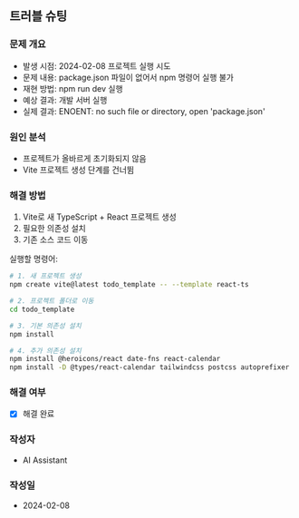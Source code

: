## 트러블 슈팅

### 문제 개요
* 발생 시점: 2024-02-08 프로젝트 실행 시도
* 문제 내용: package.json 파일이 없어서 npm 명령어 실행 불가
* 재현 방법: npm run dev 실행
* 예상 결과: 개발 서버 실행
* 실제 결과: ENOENT: no such file or directory, open 'package.json'

### 원인 분석
* 프로젝트가 올바르게 초기화되지 않음
* Vite 프로젝트 생성 단계를 건너뜀

### 해결 방법
1. Vite로 새 TypeScript + React 프로젝트 생성
2. 필요한 의존성 설치
3. 기존 소스 코드 이동

실행할 명령어:
```bash
# 1. 새 프로젝트 생성
npm create vite@latest todo_template -- --template react-ts

# 2. 프로젝트 폴더로 이동
cd todo_template

# 3. 기본 의존성 설치
npm install

# 4. 추가 의존성 설치
npm install @heroicons/react date-fns react-calendar
npm install -D @types/react-calendar tailwindcss postcss autoprefixer
```

### 해결 여부
* [x] 해결 완료

### 작성자
* AI Assistant

### 작성일
* 2024-02-08 